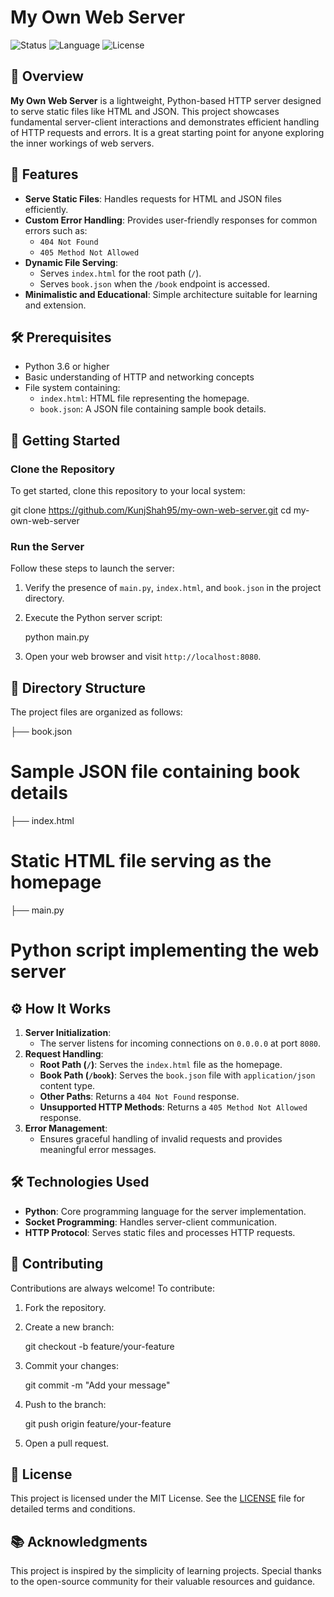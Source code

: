 
# My Own Web Server

![Status](https://img.shields.io/badge/status-active-brightgreen) 
![Language](https://img.shields.io/badge/language-Python-blue) 
![License](https://img.shields.io/badge/license-MIT-orange)

## 📖 Overview
**My Own Web Server** is a lightweight, Python-based HTTP server designed to serve static files like HTML and JSON. This project showcases fundamental server-client interactions and demonstrates efficient handling of HTTP requests and errors. It is a great starting point for anyone exploring the inner workings of web servers.



## 🌟 Features
- **Serve Static Files**: Handles requests for HTML and JSON files efficiently.
- **Custom Error Handling**: Provides user-friendly responses for common errors such as:
  - `404 Not Found`
  - `405 Method Not Allowed`
- **Dynamic File Serving**:
  - Serves `index.html` for the root path (`/`).
  - Serves `book.json` when the `/book` endpoint is accessed.
- **Minimalistic and Educational**: Simple architecture suitable for learning and extension.


## 🛠 Prerequisites
- Python 3.6 or higher
- Basic understanding of HTTP and networking concepts
- File system containing:
  - `index.html`: HTML file representing the homepage.
  - `book.json`: A JSON file containing sample book details.


## 🚀 Getting Started

### Clone the Repository
To get started, clone this repository to your local system:

git clone https://github.com/KunjShah95/my-own-web-server.git
cd my-own-web-server

### Run the Server
Follow these steps to launch the server:
1. Verify the presence of `main.py`, `index.html`, and `book.json` in the project directory.
2. Execute the Python server script:
   
   python main.py
   
3. Open your web browser and visit `http://localhost:8080`.



## 📂 Directory Structure
The project files are organized as follows:

├── book.json       
 # Sample JSON file containing book details
├── index.html      
 # Static HTML file serving as the homepage
├── main.py         
 # Python script implementing the web server




## ⚙️ How It Works
1. **Server Initialization**:
   - The server listens for incoming connections on `0.0.0.0` at port `8080`.
2. **Request Handling**:
   - **Root Path (`/`)**: Serves the `index.html` file as the homepage.
   - **Book Path (`/book`)**: Serves the `book.json` file with `application/json` content type.
   - **Other Paths**: Returns a `404 Not Found` response.
   - **Unsupported HTTP Methods**: Returns a `405 Method Not Allowed` response.
3. **Error Management**:
   - Ensures graceful handling of invalid requests and provides meaningful error messages.



## 🛠 Technologies Used
- **Python**: Core programming language for the server implementation.
- **Socket Programming**: Handles server-client communication.
- **HTTP Protocol**: Serves static files and processes HTTP requests.


## 🤝 Contributing
Contributions are always welcome! To contribute:
1. Fork the repository.
2. Create a new branch:

   git checkout -b feature/your-feature
   
4. Commit your changes:
   
   git commit -m "Add your message"
   
5. Push to the branch:
   
   git push origin feature/your-feature
   
6. Open a pull request.



## 📜 License
This project is licensed under the MIT License. See the [LICENSE](LICENSE) file for detailed terms and conditions.


## 📚 Acknowledgments
This project is inspired by the simplicity of learning projects. Special thanks to the open-source community for their valuable resources and guidance.


